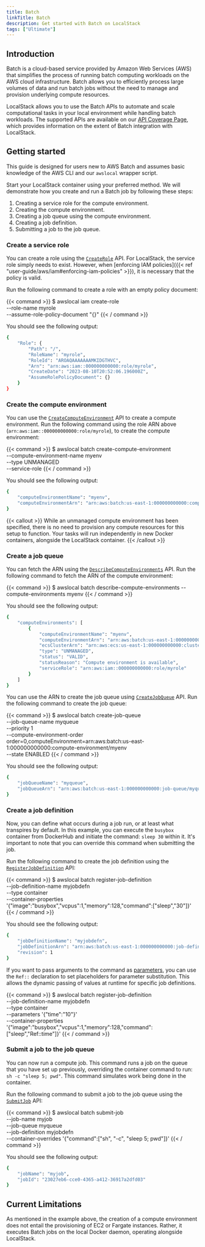 ```yaml
---
title: Batch
linkTitle: Batch
description: Get started with Batch on LocalStack
tags: ["Ultimate"]
---
```


## Introduction

Batch is a cloud-based service provided by Amazon Web Services (AWS) that simplifies the process of running batch computing workloads on the AWS cloud infrastructure.
Batch allows you to efficiently process large volumes of data and run batch jobs without the need to manage and provision underlying compute resources.

LocalStack allows you to use the Batch APIs to automate and scale computational tasks in your local environment while handling batch workloads.
The supported APIs are available on our [API Coverage Page](https://docs.localstack.cloud/references/coverage/coverage_batch/), which provides information on the extent of Batch integration with LocalStack.

## Getting started

This guide is designed for users new to AWS Batch and assumes basic knowledge of the AWS CLI and our `awslocal` wrapper script.

Start your LocalStack container using your preferred method.
We will demonstrate how you create and run a Batch job by following these steps:

1. Creating a service role for the compute environment.
2. Creating the compute environment.
3. Creating a job queue using the compute environment.
4. Creating a job definition.
5. Submitting a job to the job queue.

### Create a service role

You can create a role using the [`CreateRole`](https://docs.aws.amazon.com/cli/latest/reference/iam/create-role.html) API.
For LocalStack, the service role simply needs to exist.
However, when [enforcing IAM policies]({{< ref "user-guide/aws/iam#enforcing-iam-policies" >}}), it is necessary that the policy is valid.

Run the following command to create a role with an empty policy document:

{{< command >}}
$ awslocal iam create-role \
    --role-name myrole  \
    --assume-role-policy-document "{}"
{{< / command >}}

You should see the following output:

```bash
{
    "Role": {
        "Path": "/",
        "RoleName": "myrole",
        "RoleId": "AROAQAAAAAAAMKIDGTHVC",
        "Arn": "arn:aws:iam::000000000000:role/myrole",
        "CreateDate": "2023-08-10T20:52:06.196000Z",
        "AssumeRolePolicyDocument": {}
    }
}
```

### Create the compute environment

You can use the [`CreateComputeEnvironment`](https://docs.aws.amazon.com/cli/latest/reference/batch/create-compute-environment.html) API to create a compute environment.
Run the following command using the role ARN above (`arn:aws:iam::000000000000:role/myrole`), to create the compute environment:

{{< command >}}
$ awslocal batch create-compute-environment \
    --compute-environment-name myenv \
    --type UNMANAGED \
    --service-role <role-arn>
{{< / command >}}

You should see the following output:

```bash
{
    "computeEnvironmentName": "myenv",
    "computeEnvironmentArn": "arn:aws:batch:us-east-1:000000000000:compute-environment/myenv"
}
```

{{< callout >}}
While an unmanaged compute environment has been specified, there is no need to provision any compute resources for this setup to function.
Your tasks will run independently in new Docker containers, alongside the LocalStack container.
{{< /callout >}}

### Create a job queue

You can fetch the ARN using the [`DescribeComputeEnvironments`](https://docs.aws.amazon.com/cli/latest/reference/batch/describe-compute-environments.html) API.
Run the following command to fetch the ARN of the compute environment:

{{< command >}}
$ awslocal batch describe-compute-environments --compute-environments myenv
{{< / command >}}

You should see the following output:

```bash
{
    "computeEnvironments": [
        {
            "computeEnvironmentName": "myenv",
            "computeEnvironmentArn": "arn:aws:batch:us-east-1:000000000000:compute-environment/myenv",
            "ecsClusterArn": "arn:aws:ecs:us-east-1:000000000000:cluster/OnDemand_Batch_f2faa82c-8c31-466d-ab22-579925d810ac",
            "type": "UNMANAGED",
            "status": "VALID",
            "statusReason": "Compute environment is available",
            "serviceRole": "arn:aws:iam::000000000000:role/myrole"
        }
    ]
}
```

You can use the ARN to create the job queue using [`CreateJobQueue`](https://docs.aws.amazon.com/cli/latest/reference/batch/create-job-queue.html) API.
Run the following command to create the job queue:

{{< command >}}
$ awslocal batch create-job-queue \
    --job-queue-name myqueue \
    --priority 1 \
    --compute-environment-order order=0,computeEnvironment=arn:aws:batch:us-east-1:000000000000:compute-environment/myenv \
    --state ENABLED
{{< / command >}}

You should see the following output:

```bash
{
    "jobQueueName": "myqueue",
    "jobQueueArn": "arn:aws:batch:us-east-1:000000000000:job-queue/myqueue"
}
```

### Create a job definition

Now, you can define what occurs during a job run, or at least what transpires by default.
In this example, you can execute the `busybox` container from DockerHub and initiate the command: `sleep 30` within it.
It's important to note that you can override this command when submitting the job.

Run the following command to create the job definition using the [`RegisterJobDefinition`](https://docs.aws.amazon.com/cli/latest/reference/batch/register-job-definition.html) API:

{{< command >}}
$ awslocal batch register-job-definition \
    --job-definition-name myjobdefn \
    --type container \
    --container-properties '{"image":"busybox","vcpus":1,"memory":128,"command":["sleep","30"]}'
{{< / command >}}

You should see the following output:

```bash
{
    "jobDefinitionName": "myjobdefn",
    "jobDefinitionArn": "arn:aws:batch:us-east-1:000000000000:job-definition/myjobdefn:1",
    "revision": 1
}
```

If you want to pass arguments to the command as [parameters](https://docs.aws.amazon.com/batch/latest/userguide/job_definition_parameters.html#parameters), you can use the `Ref::` declaration to set placeholders for parameter substitution.
This allows the dynamic passing of values at runtime for specific job definitions.

{{< command >}}
$  awslocal batch register-job-definition \
    --job-definition-name myjobdefn \
    --type container \
    --parameters '{"time":"10"}' \
    --container-properties '{"image":"busybox","vcpus":1,"memory":128,"command":["sleep","Ref::time"]}'
{{< / command >}}

### Submit a job to the job queue

You can now run a compute job.
This command runs a job on the queue that you have set up previously, overriding the container command to run: `sh -c "sleep 5; pwd"`.
This command simulates work being done in the container.

Run the following command to submit a job to the job queue using the [`SubmitJob`](https://docs.aws.amazon.com/cli/latest/reference/batch/submit-job.html) API:

{{< command >}}
$ awslocal batch submit-job \
    --job-name myjob \
    --job-queue myqueue \
    --job-definition myjobdefn \
    --container-overrides '{"command":["sh", "-c", "sleep 5; pwd"]}'
{{< / command >}}

You should see the following output:

```bash
{
    "jobName": "myjob",
    "jobId": "23027eb6-cce0-4365-a412-36917a2dfd03"
}
```

## Current Limitations

As mentioned in the example above, the creation of a compute environment does not entail the provisioning of EC2 or Fargate instances.
Rather, it executes Batch jobs on the local Docker daemon, operating alongside LocalStack.
